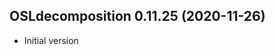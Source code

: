 




<!-- NEWS.md was auto-generated by NEWS.Rmd. Please DO NOT edit by hand!-->

## OSLdecomposition 0.11.25 (2020-11-26)

-   Initial version
